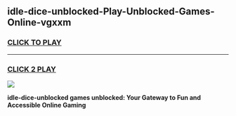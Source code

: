 
## idle-dice-unblocked-Play-Unblocked-Games-Online-vgxxm
<h3>
<a href="https://premium76.site?title=idle-dice-unblocked&ref=25A">CLICK TO PLAY</a></h3>
<hr>

<h3>
<a href="https://premium76.site?title=idle-dice-unblocked&ref=25A">CLICK 2 PLAY</a>
  
</h3>

<a href="https://premium76.site?title=idle-dice-unblocked&ref=25A"><img src="https://clearcache.store/games.png"></a>


**idle-dice-unblocked games unblocked: Your Gateway to Fun and Accessible Online Gaming**
